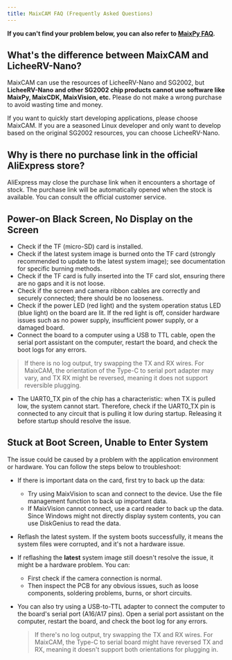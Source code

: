 ```yaml
---
title: MaixCAM FAQ (Frequently Asked Questions)
---
```


**If you can't find your problem below, you can also refer to [MaixPy FAQ](https://wiki.sipeed.com/maixpy/doc/zh/faq.html).**

## What's the difference between MaixCAM and LicheeRV-Nano?

MaixCAM can use the resources of LicheeRV-Nano and SG2002, but **LicheeRV-Nano and other SG2002 chip products cannot use software like MaixPy, MaixCDK, MaixVision, etc.** Please do not make a wrong purchase to avoid wasting time and money.

If you want to quickly start developing applications, please choose MaixCAM. If you are a seasoned Linux developer and only want to develop based on the original SG2002 resources, you can choose LicheeRV-Nano.

## Why is there no purchase link in the official AliExpress store?

AliExpress may close the purchase link when it encounters a shortage of stock. The purchase link will be automatically opened when the stock is available. You can consult the official customer service.


## Power-on Black Screen, No Display on the Screen

* Check if the TF (micro-SD) card is installed.
* Check if the latest system image is burned onto the TF card (strongly recommended to update to the latest system image); see documentation for specific burning methods.
* Check if the TF card is fully inserted into the TF card slot, ensuring there are no gaps and it is not loose.
* Check if the screen and camera ribbon cables are correctly and securely connected; there should be no looseness.
* Check if the power LED (red light) and the system operation status LED (blue light) on the board are lit. If the red light is off, consider hardware issues such as no power supply, insufficient power supply, or a damaged board.
* Connect the board to a computer using a USB to TTL cable, open the serial port assistant on the computer, restart the board, and check the boot logs for any errors.
> If there is no log output, try swapping the TX and RX wires. For MaixCAM, the orientation of the Type-C to serial port adapter may vary, and TX RX might be reversed, meaning it does not support reversible plugging.
* The UART0_TX pin of the chip has a characteristic: when TX is pulled low, the system cannot start. Therefore, check if the UART0_TX pin is connected to any circuit that is pulling it low during startup. Releasing it before startup should resolve the issue.

## Stuck at Boot Screen, Unable to Enter System

The issue could be caused by a problem with the application environment or hardware. You can follow the steps below to troubleshoot:

* If there is important data on the card, first try to back up the data:
  * Try using MaixVision to scan and connect to the device. Use the file management function to back up important data.
  * If MaixVision cannot connect, use a card reader to back up the data. Since Windows might not directly display system contents, you can use DiskGenius to read the data.

* Reflash the latest system. If the system boots successfully, it means the system files were corrupted, and it's not a hardware issue.

* If reflashing the **latest** system image still doesn't resolve the issue, it might be a hardware problem. You can:
  * First check if the camera connection is normal.
  * Then inspect the PCB for any obvious issues, such as loose components, soldering problems, burns, or short circuits.

* You can also try using a USB-to-TTL adapter to connect the computer to the board's serial port (A16/A17 pins). Open a serial port assistant on the computer, restart the board, and check the boot log for any errors.
  > If there's no log output, try swapping the TX and RX wires. For MaixCAM, the Type-C to serial board might have reversed TX and RX, meaning it doesn't support both orientations for plugging in.

